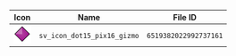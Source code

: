| Icon | Name | File ID |
| ---  | ---  | ---     |
| ![](sv_icon_dot15_pix16_gizmo.png) | `sv_icon_dot15_pix16_gizmo` | `6519382022992737161` |
